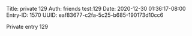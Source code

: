 Title: private 129
Auth: friends test:129
Date: 2020-12-30 01:36:17-08:00
Entry-ID: 1570
UUID: eaf83677-c2fa-5c25-b685-190173d10cc6

Private entry 129